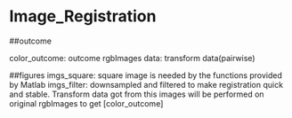 # Image_Registration
 
##outcome

color_outcome: outcome rgbImages
data: transform data(pairwise)

##figures
imgs_square: square image is needed by the functions provided by Matlab
imgs_filter: downsampled and filtered to make registration quick and stable. 
Transform data got from this images will be performed on original rgbImages to get [color_outcome]
